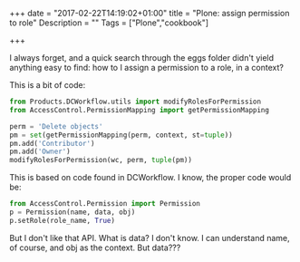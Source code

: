 +++
date = "2017-02-22T14:19:02+01:00"
title = "Plone: assign permission to role"
Description = ""
Tags = ["Plone","cookbook"]

+++

I always forget, and a quick search through the eggs folder didn't yield
anything easy to find: how to I assign a permission to a role, in a context?

This is a bit of code:

```python
from Products.DCWorkflow.utils import modifyRolesForPermission
from AccessControl.PermissionMapping import getPermissionMapping

perm = 'Delete objects'
pm = set(getPermissionMapping(perm, context, st=tuple))
pm.add('Contributor')
pm.add('Owner')
modifyRolesForPermission(wc, perm, tuple(pm))
```

This is based on code found in DCWorkflow. I know, the proper code would be:

```python
from AccessControl.Permission import Permission
p = Permission(name, data, obj)
p.setRole(role_name, True)
```

But I don't like that API. What is data? I don't know. I can understand name,
of course, and obj as the context. But data???
